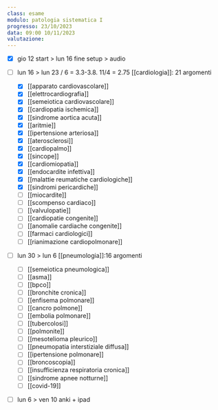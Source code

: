 ```yaml
---
class: esame
modulo: patologia sistematica I
progresso: 23/10/2023
data: 09:00 10/11/2023
valutazione: 
---
```

- [x] gio 12 start > lun 16
	fine setup > audio

- [ ] lun 16 > lun 23 / 6 = 3.3-3.8. 11/4 = 2.75
	[[cardiologia]]: 21 argomenti
	- [x] [[apparato cardiovascolare]]
	- [x] [[elettrocardiografia]]
	- [x] [[semeiotica cardiovascolare]]
	- [x] [[cardiopatia ischemica]]
	- [x] [[sindrome aortica acuta]]
	- [x] [[aritmie]]
	- [x] [[ipertensione arteriosa]]
	- [x] [[aterosclerosi]]
	- [x] [[cardiopalmo]]
	- [x] [[sincope]]
	- [x] [[cardiomiopatia]]
	- [x] [[endocardite infettiva]]
	- [x] [[malattie reumatiche cardiologiche]]
	- [x] [[sindromi pericardiche]]
	- [ ] [[miocardite]]
	- [ ] [[scompenso cardiaco]]
	- [ ] [[valvulopatie]]
	- [ ] [[cardiopatie congenite]]
	- [ ] [[anomalie cardiache congenite]]
	- [ ] [[farmaci cardiologici]]
	- [ ] [[rianimazione cardiopolmonare]]

- [ ] lun 30 > lun 6
	[[pneumologia]]:16 argomenti
	- [ ] [[semeiotica pneumologica]]
	- [ ] [[asma]]
	- [ ] [[bpco]]
	- [ ] [[bronchite cronica]]
	- [ ] [[enfisema polmonare]]
	- [ ] [[cancro polmone]]
	- [ ] [[embolia polmonare]]
	- [ ] [[tubercolosi]]
	- [ ] [[polmonite]]
	- [ ] [[mesotelioma pleurico]]
	- [ ] [[pneumopatia interstiziale diffusa]]
	- [ ] [[ipertensione polmonare]]
	- [ ] [[broncoscopia]]
	- [ ] [[insufficienza respiratoria cronica]]
	- [ ] [[sindrome apnee notturne]]
	- [ ] [[covid-19]]

- [ ] lun 6 > ven 10
	anki + ipad